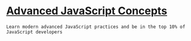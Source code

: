 # [Advanced JavaScript Concepts](https://www.udemy.com/advanced-javascript-concepts/)


```
Learn modern advanced JavaScript practices and be in the top 10% of JavaScript developers
```
